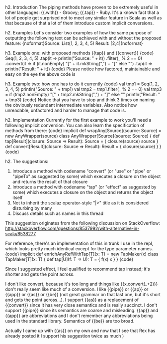 h2. Introduction
The piping methods have proven to be extremely useful in other languages: {{.with}} - Groovy; {{.tap}} - Ruby. It's a known fact that a lot of people get surprised not to meet any similar feature in Scala as well as that because of that a lot of them introduce custom implicit conversions.

h2. Examples
Let's consider two examples of how the same purpose of outputting the following text can be achieved with and without the proposed feature:
{noformat}Source: List(1, 2, 3, 4, 5)
Result: [2,4]{noformat}

h3. Example one: with proposed methods {{tap}} and {{convert}}
{code}
Seq(1, 2, 3, 4, 5)
  .tap(it => println("Source: " + it))
  .filter(_ % 2 == 0)
  .convert(it => if (it.nonEmpty) "[" + it.mkString(",") + "]" else "")
  .tap(it => println("Result: " + it))
{code}
Please notice how factored, maintainable and easy on the eye the above code is

h3. Example two: how one has to do it currently
{code}
val tmp1 = Seq(1, 2, 3, 4, 5)
println("Source: " + tmp1)
val tmp2 = tmp1.filter(_ % 2 == 0)
val tmp3 = if (tmp2.nonEmpty) "[" + tmp2.mkString(",") + "]" else ""
println("Result: " + tmp3)
{code}
Notice that you have to stop and think 3 times on naming the obviously redundant intermediate variables. Also notice how unreadable, unfactored and harder to manage that code is.

h2. Implementation
Currently for the first example to work you'll need a following implicit conversion. You can also learn the specification of methods from there:
{code}
implicit def wrapAny[Source](source: Source) = new AnyWrapper(source)
class AnyWrapper[Source](source: Source) {
  def tap[Result](closure: Source => Result): Source = {
    closure(source)
    source
  }
  def convert[Result](closure: Source => Result): Result = {
    closure(source)
  }
}
{code}

h2. The suggestions:
1. Introduce a method with codename "convert" (or "use" or "pipe" or "pipeTo" as suggested by some) which executes a closure on the object and returns the result of that closure
2. Introduce a method with codename "tap" (or "effect" as suggested by some) which executes a closure on the object and returns the object itself
3. Not to inherit the scalaz operator-style "|>" title as it is considered disturbing by many
4. Discuss details such as names in this thread



This suggestion originates from the following discussion on StackOverflow: http://stackoverflow.com/questions/8537992/with-alternative-in-scala/8538277

For reference, there's an implementation of this in trunk I use in the repl, which looks pretty much identical except for the type parameter names.
{code}
  implicit def enrichAnyRefWithTap[T](x: T) = new TapMaker(x)
  class TapMaker[T](x: T) {
    def tap[U](f: T => U): T = {
      f(x)
      x
    }
  }
{code}

Since I suggested effect, I feel qualified to recommend tap instead; it's shorter and gets the point across.

I don't like convert, because it's too long and things like {{x.convert(_+2)}} don't really seem like much of a conversion.  I like {{pipe}} or {{ap}} or {{app}} or {{as}} or {{be}} (not great grammar on that last one, but it's short and gets the point across...).
I support {{as}} as a replacement of {{convert}} since it has very close semantics and is really succinct. I don't support {{pipe}} since its semantics are coarse and misleading. {{ap}} and {{app}} are abbreviations and I don't remember any abbreviations being used in the standard library. Semantics of {{be}} are too broad.

Actually I came up with {{as}} on my own and now that I see that Rex has already posted it I support his suggestion twice as much )
